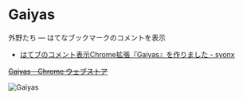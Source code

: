 Gaiyas
======

外野たち ― はてなブックマークのコメントを表示

- [はてブのコメント表示Chrome拡張『Gaiyas』を作りました - syonx](http://syonx.hatenablog.com/entry/2017/02/13/120000)

<del>[Gaiyas \- Chrome ウェブストア](https://chrome.google.com/webstore/detail/gaiyas/jgmegliekbljpigaoklckkgbjlnboldh)</del>

![Gaiyas](./creative/gaiyas_screen.png)
